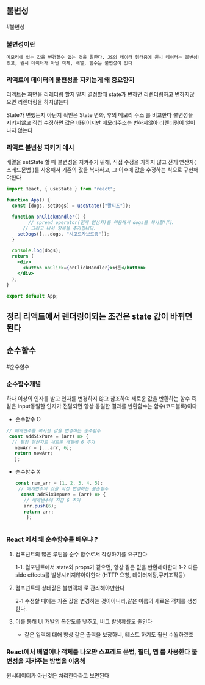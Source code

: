 ## 불변성

#불변성

### 불변성이란

```txt
메모리에 있는 값을 변경할수 없는 것을 말한다. JS의 데이터 형태중에 원시 데이터는 불변성이 
있고, 원시 데이터가 아닌 객체, 배열, 함수는 불변성이 없다 
```


### 리액트에 데이터의 불편성을 지키는게 왜 중요한지 

 리액트는 화면을 리레더링 할지 말지 결정할때 state가 변하면 리렌더링하고 변하지않으면
 리렌더링을 하지않는다  

 State가 변했는지 아닌지 확인은 State 변화, 후의 메모리 주소 를 비교한다 
 불변성을 지키지않고 직접 수정하면 값은 바꿔어지만 메모리주소는 변하지않아 리렌더링이
 일어나지 않는다 


###   **리액트 불변성 지키기 예시**
    
배열을 setState 할 때 불변성을 지켜주기 위해, 직접 수정을 가하지 않고 
전개 연산자( 스레드문법 )를 사용해서 기존의 값을 복사하고, 그 이후에 값을 
수정하는 식으로 구현해야한다 

```jsx 
import React, { useState } from "react";

function App() {
  const [dogs, setDogs] = useState(["말티즈"]);

  function onClickHandler() {
		// spread operator(전개 연산자)를 이용해서 dogs를 복사합니다. 
	  // 그리고 나서 항목을 추가합니다.
    setDogs([...dogs, "시고르자브르종"]);
  }

  console.log(dogs);
  return (
    <div>
      <button onClick={onClickHandler}>버튼</button>
    </div>
  );
}

export default App;
```

## 정리  리액트에서 렌더링이되는 조건은 state 값이 바뀌면 된다

## 순수함수 
#순수함수

### 순수함수개념
 하나 이상의 인자를 받고 인자를 변경하지 않고 참조하여 새로운 값을 반환하는 함수 
 즉 같은 input동일한 인지가 전달되면 항상 동일한 결과를 반환함수는 함수(코드블록)이다

- 순수함수 O
 
 ```js
 // 매개변수를 복사한 값을 변경하는 순수함수
  const addSixPure = (arr) => {
   // 펼침 연산자로 새로운 배열에 6 추가
    newArr = [...arr, 6]; 
    return newArr; 
    };
 
```

- 순수함수 X
  ``` js
  const num_arr = [1, 2, 3, 4, 5];
   // 매개변수의 값을 직접 변경하는 불순함수
    const addSixImpure = (arr) => {
     // 매개변수에 직접 6 추가 
     arr.push(6); 
     return arr;
      };



### React 에서 왜 순수함수를 배우냐  ? 
 1. 컴포넌트의 많은 루틴을 순수 함수로서 작성하기를 요구한다 
 
	 1-1. 컴포넌트에서 state와 props가 같으면, 항상 같은 값을 반환해야한다 
	 1-2 다른 side effects를 발생시키지않아야한다 (HTTP 요청, 데이터저장,쿠키조작등)
	 
 2. 컴포넌트의 상태값은 불변객체 로 관리해야만한다 

	2-1 수정할 때에는 기존 값을 변경하는 것이아니라,같은 이름의 새로운 객체를 생성한다.

 3. 이를 통해  Ul 개발의 복잡도를 낮추고, 버그 발생확률도 줄인다 
 
	+ 같은 입력에 대해 항상 같은 출력을 보장하니, 테스트 하기도 훨씬 수월하겠죠
  

 ### React에서 배열이나 객체를 나오먄 스프레드 문법, 필터, 맵 를 사용한다 불변성을 지캬주는 방법을 이용헤
 원시데이터가 아닌것은 처리한다라고 보면된다 

